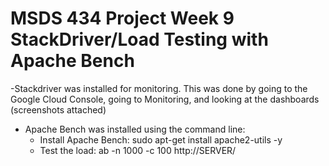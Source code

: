 # MSDS 434 Project Week 9 StackDriver/Load Testing with Apache Bench

-Stackdriver was installed for monitoring. This was done by going to the Google Cloud Console, going to Monitoring, and looking at the dashboards (screenshots attached) 
- Apache Bench was installed using the command line: 
  - Install Apache Bench: sudo apt-get install apache2-utils -y
  - Test the load: ab -n 1000 -c 100 http://SERVER/
  
